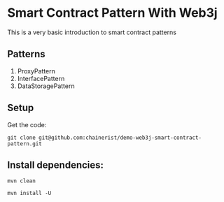 # Smart Contract Pattern With Web3j

<p> This is a very basic introduction to smart contract patterns </p>

## Patterns

1. ProxyPattern
2. InterfacePattern
3. DataStoragePattern
   

## Setup
Get the code:

```
git clone git@github.com:chainerist/demo-web3j-smart-contract-pattern.git

```


## Install dependencies:

```
mvn clean

```

```
mvn install -U 

```
